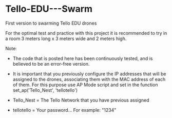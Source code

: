 # Tello-EDU---Swarm
First version to swarming Tello EDU drones

For the optimal test and practice with this project it is recommended to try in a room 3 meters long x 3 meters wide and 2 meters high.

Note: 
* The code that is posted here has been continuously tested, and is believed to be an error-free version.
* It is important that you previously configure the IP addresses that will be assigned to the drones, associating them with the MAC address of each of them. For this purpose use AP Mode script and set in the function set_ap('Tello_Nest', 'tellotello')

* Tello_Nest = The Tello Network that you have previous assigned
* tellotello = Your password... For example: "1234"
